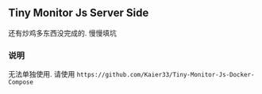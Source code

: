 ## Tiny Monitor Js Server Side

还有炒鸡多东西没完成的. 慢慢填坑

### 说明
无法单独使用. 请使用 `https://github.com/Kaier33/Tiny-Monitor-Js-Docker-Compose` 